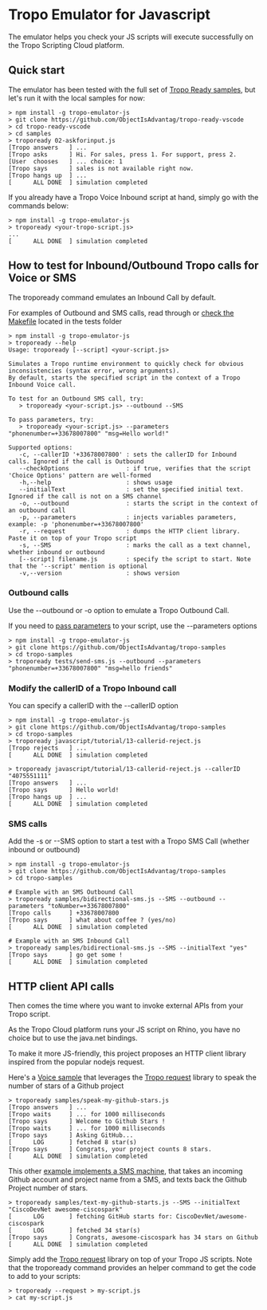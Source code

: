 # Tropo Emulator for Javascript

The emulator helps you check your JS scripts will execute successfully on the Tropo Scripting Cloud platform.


## Quick start

The emulator has been tested with the full set of [Tropo Ready samples](https://github.com/ObjectIsAdvantag/tropo-ready-vscode/tree/master/samples), 
but let's run it with the local samples for now:

```shell
> npm install -g tropo-emulator-js
> git clone https://github.com/ObjectIsAdvantag/tropo-ready-vscode
> cd tropo-ready-vscode
> cd samples
> tropoready 02-askforinput.js
[Tropo answers   ] ...
[Tropo asks      ] Hi. For sales, press 1. For support, press 2.
[User  chooses   ] ... choice: 1
[Tropo says      ] sales is not available right now.
[Tropo hangs up  ] ...
[      ALL DONE  ] simulation completed
```

If you already have a Tropo Voice Inbound script at hand, simply go with the commands below:

```shell
> npm install -g tropo-emulator-js
> tropoready <your-tropo-script.js>
...
[      ALL DONE  ] simulation completed
```

## How to test for Inbound/Outbound Tropo calls for Voice or SMS

The tropoready command emulates an Inbound Call by default.

For examples of Outbound and SMS calls, read through or [check the Makefile](tests/Makefile) located in the tests folder

```shell
> npm install -g tropo-emulator-js
> tropoready --help
Usage: tropoready [--script] <your-script.js>

Simulates a Tropo runtime environment to quickly check for obvious inconsistencies (syntax error, wrong arguments).
By default, starts the specified script in the context of a Tropo Inbound Voice call.

To test for an Outbound SMS call, try:
   > tropoready <your-script.js> --outbound --SMS

To pass parameters, try:
   > tropoready <your-script.js> --parameters "phonenumber=+33678007800" "msg=Hello world!"

Supported options:
   -c, --callerID '+33678007800' : sets the callerID for Inbound calls. Ignored if the call is Outbound
   --checkOptions                : if true, verifies that the script 'Choice Options' pattern are well-formed
   -h,--help                     : shows usage
   --initialText                 : set the specified initial text. Ignored if the call is not on a SMS channel
   -o, --outbound                : starts the script in the context of an outbound call
   -p, --parameters              : injects variables parameters, example: -p 'phonenumber=+33678007800'
   -r, --request                 : dumps the HTTP client library. Paste it on top of your Tropo script
   -s, --SMS                     : marks the call as a text channel, whether inbound or outbound
   [--script] filename.js        : specify the script to start. Note that the '--script' mention is optional
   -v,--version                  : shows version
```


### Outbound calls

Use the --outbound or -o option to emulate a Tropo Outbound Call.

If you need to [pass parameters](https://www.tropo.com/docs/scripting/quickstarts/making-call/passing-parameters) to your script, 
use the --parameters options

```shell
> npm install -g tropo-emulator-js
> git clone https://github.com/ObjectIsAdvantag/tropo-samples
> cd tropo-samples
> tropoready tests/send-sms.js --outbound --parameters "phonenumber=+33678007800" "msg=hello friends"
```


### Modify the callerID of a Tropo Inbound call

You can specify a callerID with the --callerID option

```shell
> npm install -g tropo-emulator-js
> git clone https://github.com/ObjectIsAdvantag/tropo-samples
> cd tropo-samples
> tropoready javascript/tutorial/13-callerid-reject.js
[Tropo rejects   ] ...
[      ALL DONE  ] simulation completed

> tropoready javascript/tutorial/13-callerid-reject.js --callerID "4075551111"
[Tropo answers   ] ...
[Tropo says      ] Hello world!
[Tropo hangs up  ] ...
[      ALL DONE  ] simulation completed
```

### SMS calls

Add the -s or --SMS option to start a test with a Tropo SMS Call (whether inbound or outbound)

```shell
> npm install -g tropo-emulator-js
> git clone https://github.com/ObjectIsAdvantag/tropo-samples
> cd tropo-samples

# Example with an SMS Outbound Call 
> tropoready samples/bidirectional-sms.js --SMS --outbound --parameters "toNumber=+33678007800"
[Tropo calls     ] +33678007800
[Tropo says      ] what about coffee ? (yes/no)
[      ALL DONE  ] simulation completed

# Example with an SMS Inbound Call 
> tropoready samples/bidirectional-sms.js --SMS --initialText "yes"
[Tropo says      ] go get some !
[      ALL DONE  ] simulation completed
```

## HTTP client API calls

Then comes the time where you want to invoke external APIs from your Tropo script.

As the Tropo Cloud platform runs your JS script on Rhino, you have no choice but to use the java.net bindings.

To make it more JS-friendly, this project proposes an HTTP client library inspired from the popular nodejs request.

Here's a [Voice sample](samples/speak-my-github-stars.js) that leverages the [Tropo request](lib/request.js) library to speak the number of stars of a Github project

```shell
> tropoready samples/speak-my-github-stars.js
[Tropo answers   ] ...
[Tropo waits     ] ... for 1000 milliseconds
[Tropo says      ] Welcome to Github Stars !
[Tropo waits     ] ... for 1000 milliseconds
[Tropo says      ] Asking GitHub...
[      LOG       ] fetched 8 star(s)
[Tropo says      ] Congrats, your project counts 8 stars.
[      ALL DONE  ] simulation completed
```

This other [example implements a SMS machine](samples/text-my-github-stars.js), that takes an incoming Github account and project name from a SMS, and texts back the Github Project number of stars.

```shell
> tropoready samples/text-my-github-starts.js --SMS --initialText "CiscoDevNet awesome-ciscospark"
[      LOG       ] fetching GitHub starts for: CiscoDevNet/awesome-ciscospark
[      LOG       ] fetched 34 star(s)
[Tropo says      ] Congrats, awesome-ciscospark has 34 stars on Github
[      ALL DONE  ] simulation completed
```

Simply add the [Tropo request](lib/request.js) library on top of your Tropo JS scripts.
Note that the tropoready command provides an helper command to get the code to add to your scripts:

```shell
> tropoready --request > my-script.js
> cat my-script.js
```





